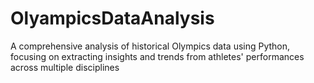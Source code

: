 # OlyampicsDataAnalysis
A comprehensive analysis of historical Olympics data using Python, focusing on extracting insights and trends from athletes' performances across multiple disciplines
